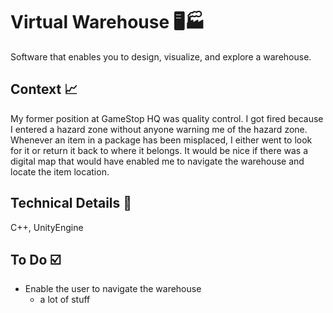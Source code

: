 # Virtual Warehouse :desktop_computer::factory:

Software that enables you to design, visualize, and explore a warehouse. 

## Context :chart_with_upwards_trend:

My former position at GameStop HQ was quality control. I got fired because I entered a hazard zone without anyone warning me of the hazard zone. Whenever an item in a package has been misplaced, I either went to look for it or return it back to where it belongs. It would be nice if there was a digital map that would have enabled me to navigate the warehouse and locate the item location.

## Technical Details :wrench:

C++, UnityEngine

## To Do :ballot_box_with_check:

- Enable the user to navigate the warehouse
  - a lot of stuff
